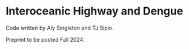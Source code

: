 # Interoceanic Highway and Dengue
Code written by Aly Singleton and TJ Sipin.

Preprint to be posted Fall 2024.
